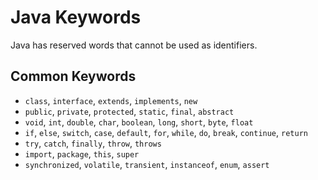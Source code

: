 # Java Keywords

Java has reserved words that cannot be used as identifiers.

## Common Keywords
- `class`, `interface`, `extends`, `implements`, `new`
- `public`, `private`, `protected`, `static`, `final`, `abstract`
- `void`, `int`, `double`, `char`, `boolean`, `long`, `short`, `byte`, `float`
- `if`, `else`, `switch`, `case`, `default`, `for`, `while`, `do`, `break`, `continue`, `return`
- `try`, `catch`, `finally`, `throw`, `throws`
- `import`, `package`, `this`, `super`
- `synchronized`, `volatile`, `transient`, `instanceof`, `enum`, `assert`
